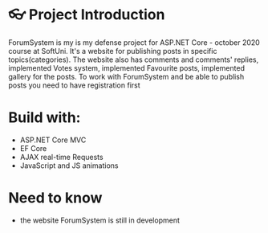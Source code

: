 # 👓 Project Introduction

ForumSystem is my  is my defense project for ASP.NET Core - october 2020 course at SoftUni. It's a website for publishing posts in specific topics(categories).
The website also has comments and comments' replies, implemented Votes system, implemented Favourite posts, implemented gallery for the posts.
To work with ForumSystem and be able to publish posts you need to have registration first

# Build with:
- ASP.NET Core MVC
- EF Core
- AJAX real-time Requests
- JavaScript and JS animations

# Need to know
- the website ForumSystem is still in development
